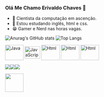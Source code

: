 ### Olá Me Chamo Erivaldo Chaves  👋

- 🔭 Cientista da computação em ascenção.
- 🌱 Estou estudando inglês, html e css.
- 😁 Gamer e Nerd nas horas vagas.

![Anurag's GitHub stats](https://github-readme-stats.vercel.app/api?username=erivaschaves&show_icons=true&theme=dark) 
![Top Langs](https://github-readme-stats.vercel.app/api/top-langs/?username=erivaschaves&layout=compact)

<img align = "center" alt = "Java" height= "50" and width = "60" src="https://cdn.jsdelivr.net/gh/devicons/devicon/icons/java/java-original-wordmark.svg"/> <img align = "center" alt = "JavaScript" height= "40" and width = "50" src="https://cdn.jsdelivr.net/gh/devicons/devicon/icons/javascript/javascript-original.svg" />
<img align = "center" alt = "Html" height= "50" and width = "60" src="https://cdn.jsdelivr.net/gh/devicons/devicon/icons/html5/html5-original-wordmark.svg" />
<img align = "center" alt = "Html" height= "50" and width = "60" src="https://cdn.jsdelivr.net/gh/devicons/devicon/icons/css3/css3-plain-wordmark.svg" />
<img align = "center" alt = "Html" height= "50" and width = "60" src="https://cdn.jsdelivr.net/gh/devicons/devicon/icons/python/python-original-wordmark.svg" />

<a href= "https://www.facebook.com/erivas.chaves"> <img src= "https://img.shields.io/badge/Facebook-1877F2?style=for-the-badge&logo=facebook&logoColor=white" /><a href= "https://www.instagram.com/erivaschaves/"><img src= "https://img.shields.io/badge/Instagram-E4405F?style=for-the-badge&logo=instagram&logoColor=white"/><a href= "https://www.linkedin.com/in/erivaldo-chaves-da-silva-3213a824b/"><img src= "https://img.shields.io/badge/LinkedIn-0077B5?style=for-the-badge&logo=linkedin&logoColor=white" />

 <img height= "60" and width = "60" src= "https://github.com/TheDudeThatCode/TheDudeThatCode/blob/master/Assets/Mario_Hello_Big.gif">
